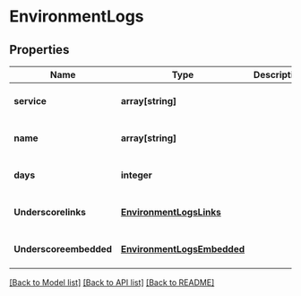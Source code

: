 # EnvironmentLogs

## Properties
Name | Type | Description | Notes
------------ | ------------- | ------------- | -------------
**service** | **array[string]** |  | [optional] [default to null]
**name** | **array[string]** |  | [optional] [default to null]
**days** | **integer** |  | [optional] [default to null]
**Underscorelinks** | [**EnvironmentLogsLinks**](EnvironmentLogsLinks.md) |  | [optional] [default to null]
**Underscoreembedded** | [**EnvironmentLogsEmbedded**](EnvironmentLogsEmbedded.md) |  | [optional] [default to null]

[[Back to Model list]](../README.md#documentation-for-models) [[Back to API list]](../README.md#documentation-for-api-endpoints) [[Back to README]](../README.md)


